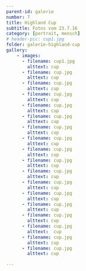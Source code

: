 ```yaml
---
parent-id: galerie
number: 7
title: Highland Cup
subtitle: Fotos vom 23.7.16
category: [portrait, mensch]
# header-pic: cup1.jpg
folder: galerie-highland-cup
gallery:
    - images:
      - filename: cup1.jpg
        alttext: cup
      - filename: cup.jpg
        alttext: cup
      - filename: cup.jpg
        alttext: cup
      - filename: cup.jpg
        alttext: cup
      - filename: cup.jpg
        alttext: cup
      - filename: cup.jpg
        alttext: cup
      - filename: cup.jpg
        alttext: cup
      - filename: cup.jpg
        alttext: cup
      - filename: cup.jpg
        alttext: cup
      - filename: cup.jpg
        alttext: cup
      - filename: cup.jpg
        alttext: cup
      - filename: cup.jpg
        alttext: cup
      - filename: cup.jpg
        alttext: cup
      - filename: cup.jpg
        alttext: cup
      - filename: cup.jpg
        alttext: cup
      - filename: cup.jpg
        alttext:  cup   
      - filename: cup.jpg
        alttext: cup
      - filename: cup.jpg
        alttext: cup
        
---
```

<!-- beschreibender Text hier -->
